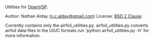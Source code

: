 Utilities for [OpenVSP](http://www.openvsp.org/). 

Author:  Nathan Alday (n.c.alday@gmail.com)
License: [BSD 2 Clause](http://www.opensource.org/licenses/BSD-2-Clause)

Currently contains only the airfoil\_utilities.py. airfoil\_utilities.py converts airfoil data files in the UIUC formats run 
    'python airfoil_utilities.py -h' 
for more information.


